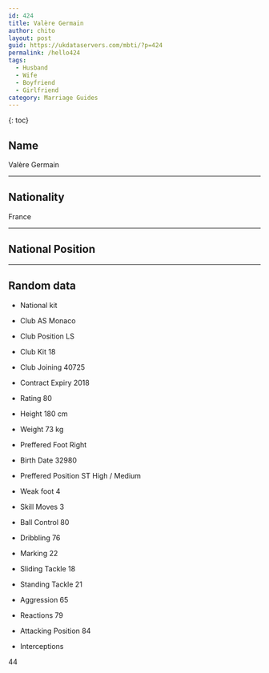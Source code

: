 ```yaml
---
id: 424
title: Valère Germain
author: chito
layout: post
guid: https://ukdataservers.com/mbti/?p=424
permalink: /hello424
tags:
  - Husband
  - Wife
  - Boyfriend
  - Girlfriend
category: Marriage Guides
---
```



{: toc}

## Name  
Valère Germain 

* * *

## Nationality  
France 

* * *

## National Position 

* * *

## Random data 

  * National kit 
  * Club 
AS Monaco 

  * Club Position 
LS 

  * Club Kit 
18 

  * Club Joining 
40725 

  * Contract Expiry 
2018 

  * Rating 
80 

  * Height 
180 cm 

  * Weight 
73 kg 

  * Preffered Foot 
Right 

  * Birth Date 
32980 

  * Preffered Position 
ST High / Medium 

  * Weak foot 
4 

  * Skill Moves 
3 

  * Ball Control 
80 

  * Dribbling 
76 

  * Marking 
22 

  * Sliding Tackle 
18 

  * Standing Tackle 
21 

  * Aggression 
65 

  * Reactions 
79 

  * Attacking Position 
84 

  * Interceptions 

44